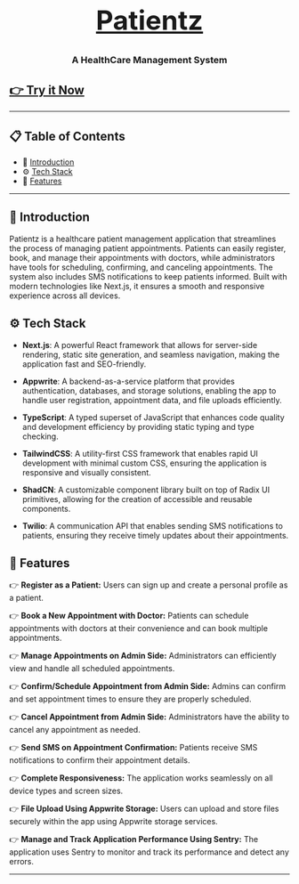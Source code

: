 <div align="center">
  <h1 style="font-size: 48px;"><a href="https://patientz.vercel.app/">Patientz</a></h1>
  <h3>A HealthCare Management System</h3>
</div>

## [👉 Try it Now](https://patientz.vercel.app/)

---

## 📋 Table of Contents
- 🤖 [Introduction](#introduction)
- ⚙️ [Tech Stack](#tech-stack)
- 🔋 [Features](#features)

---

## 🤖 Introduction
Patientz is a healthcare patient management application that streamlines the process of managing patient appointments. Patients can easily register, book, and manage their appointments with doctors, while administrators have tools for scheduling, confirming, and canceling appointments. The system also includes SMS notifications to keep patients informed. Built with modern technologies like Next.js, it ensures a smooth and responsive experience across all devices.

## ⚙️ Tech Stack
- **Next.js**: A powerful React framework that allows for server-side rendering, static site generation, and seamless navigation, making the application fast and SEO-friendly.

- **Appwrite**: A backend-as-a-service platform that provides authentication, databases, and storage solutions, enabling the app to handle user registration, appointment data, and file uploads efficiently.

- **TypeScript**: A typed superset of JavaScript that enhances code quality and development efficiency by providing static typing and type checking.

- **TailwindCSS**: A utility-first CSS framework that enables rapid UI development with minimal custom CSS, ensuring the application is responsive and visually consistent.

- **ShadCN**: A customizable component library built on top of Radix UI primitives, allowing for the creation of accessible and reusable components.

- **Twilio**: A communication API that enables sending SMS notifications to patients, ensuring they receive timely updates about their appointments.

## 🔋 Features
👉 **Register as a Patient:** Users can sign up and create a personal profile as a patient.

👉 **Book a New Appointment with Doctor:** Patients can schedule appointments with doctors at their convenience and can book multiple appointments.

👉 **Manage Appointments on Admin Side:** Administrators can efficiently view and handle all scheduled appointments.

👉 **Confirm/Schedule Appointment from Admin Side:** Admins can confirm and set appointment times to ensure they are properly scheduled.

👉 **Cancel Appointment from Admin Side:** Administrators have the ability to cancel any appointment as needed.

👉 **Send SMS on Appointment Confirmation:** Patients receive SMS notifications to confirm their appointment details.

👉 **Complete Responsiveness:** The application works seamlessly on all device types and screen sizes.

👉 **File Upload Using Appwrite Storage:** Users can upload and store files securely within the app using Appwrite storage services.

👉 **Manage and Track Application Performance Using Sentry:** The application uses Sentry to monitor and track its performance and detect any errors.

--------------------------------------------------------------------------------------------------------------------
